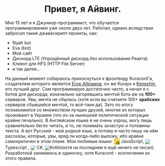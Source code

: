 <h1 align="center">Привет, я Айвинг.</h1>
Мне 15 лет и я Джуниор-программист, что обучается программированию уже около двух лет.
Работал, однако вследствии забросил такие джаваскрипт-проекты, как:

- Nyah bot
- Eva (bot)
- Мой сайт
- Дискорд LTE (Упрощённый дискорд без использования Реакта)
- Клиент для HFS (HTTP File Server)
- и так далее... 

На данный момент собираюсь прикоснуться к фронтенду Kuracord'a, создателем которого является [Егор Абрамов](https://github.com/kuraysdev), он же Kurays и [Keneshin](https://github.com/keneshindev), его лучший друг.
Сам программирую достаточно часто, а начал я с ботов для дискорда, изначально загоревшись мечтой бота аж на **100+** серверов. Увы, мечта не сбылась (хотя если вы считаете 100+ **арабских** серверов сбывшейся мечтой, то всё-таки да).
Зато по итогу познакомился со множеством лучших друзей, многие из которых проживают в Украине (что из-за нынешней политической ситуации крайне печально).
В Английском языке я не очень хорош, могу лишь сравнительно бегло читать, и то, не понимать зачастую и половины текста.
А вот Русский - мой родной язык, а потому я часто пишу на нём рассказы, которые, увы, вряд ли когда-либо выложу, ибо крайне самокритичен в этом плане.
Мои любимые языки: <img src="https://raw.githubusercontent.com/voodootikigod/logo.js/master/js.png" width="20" align="center" /> JavaScript, <img src="https://iconape.com/wp-content/png_logo_vector/typescript.png" width="20" align="center" /> Typescript , <img style="border-radius: 5px" src="https://apprecs.org/ios/images/app-icons/256/98/486208408.jpg" width="20" align="center" /> C#,  <img src="https://upload.wikimedia.org/wikipedia/commons/thumb/0/06/Kotlin_Icon.svg/2048px-Kotlin_Icon.svg.png" width="20" align="center" />Kotlin(хотя на последнем я ещё ничего не писал).
Разработкой занимаюсь в одиночку, хотя Kuracord - исключение из этого правила.
